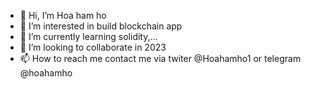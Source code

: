- 👋 Hi, I’m Hoa ham ho
- 👀 I’m interested in build blockchain app
- 🌱 I’m currently learning solidity,...
- 💞️ I’m looking to collaborate in 2023
- 📫 How to reach me contact me via twiter @Hoahamho1 or telegram @hoahamho

<!---
hoahamho/hoahamho is a ✨ special ✨ repository because its `README.md` (this file) appears on your GitHub profile.
You can click the Preview link to take a look at your changes.
--->
